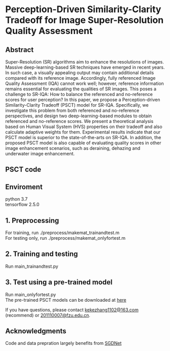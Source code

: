 # Perception-Driven Similarity-Clarity Tradeoff for Image Super-Resolution Quality Assessment
 ## Abstract
Super-Resolution (SR) algorithms aim to enhance the resolutions of images. Massive deep-learning-based SR techniques have emerged in recent years. In such case, a visually appealing output may contain additional details compared with its reference image. Accordingly, fully referenced Image Quality Assessment (IQA) cannot work well; however, reference information remains essential for evaluating the qualities of SR images. This poses a challenge to SR-IQA: How to balance the referenced and no-reference scores for user perception? In this paper, we propose a Perception-driven Similarity-Clarity Tradeoff (PSCT) model for SR-IQA. Specifically, we investigate this problem from both referenced and no-reference perspectives, and design two deep-learning-based modules to obtain referenced and no-reference scores. We present a theoretical analysis based on Human Visual System (HVS) properties on their tradeoff and also calculate adaptive weights for them. Experimental results indicate that our PSCT model is superior to the state-of-the-arts on SR-IQA. In addition, the proposed PSCT model is also capable of evaluating quality scores in other image enhancement scenarios, such as deraining, dehazing and underwater image enhancement.
## PSCT code
## Enviroment  
python 3.7  
tensorflow 2.5.0
## 1. Preprocessing
For training, run ./preprocess/makemat_trainandtest.m  
For testing only, run ./preprocess/makemat_onlyfortest.m
## 2. Training and testing
Run main_trainandtest.py
## 3. Test using a pre-trained model
Run main_onlyfortest.py  
The pre-trained PSCT models can be downloaded at [here](https://drive.google.com/drive/folders/1GprXj3dlXLaiFOzUUbEbuCkf8o1MjHwc)  

If you have questions, please contact kekezhang1102@163.com (recommend) or 201110007@fzu.edu.cn.
## Acknowledgments
Code and data prepration largely benefits from [SGDNet](https://github.com/ysyscool/SGDNet) 
